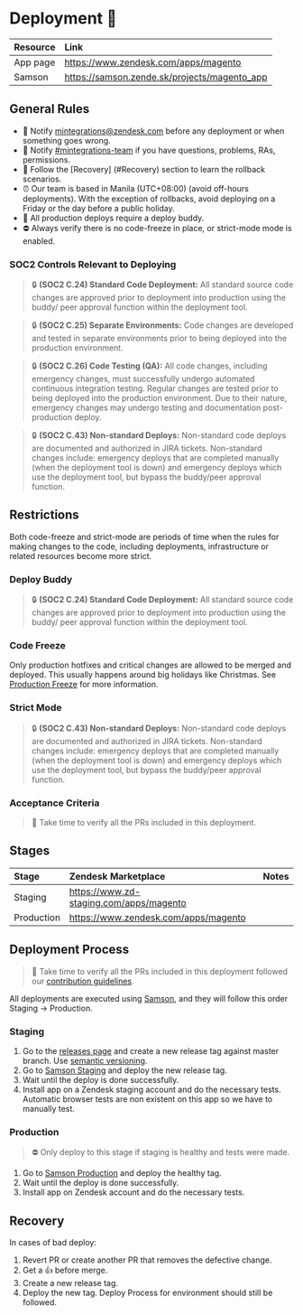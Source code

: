 # Deployment 🚀

| Resource | Link                                            |
|:---------|:------------------------------------------------|
| App page | https://www.zendesk.com/apps/magento            |
| Samson   | https://samson.zende.sk/projects/magento_app    |

## General Rules

- 📢 Notify [mintegrations@zendesk.com](mailto:mintegrations@zendesk.com) before any deployment or when something goes wrong.
- 💬 Notify [#mintegrations-team](https://zendesk.slack.com/messages/C169MJEF8) if you have questions, problems, RAs, permissions.
- 🚒 Follow the [Recovery] (#Recovery) section to learn the rollback scenarios.
- ⏰ Our team is based in Manila (UTC+08:00) (avoid off-hours deployments). With the exception of rollbacks, avoid deploying on a Friday or the day before a public holiday.
- 👮 All production deploys require a deploy buddy.
- ⛔️️ Always verify there is no code-freeze in place, or strict-mode mode is enabled.

### SOC2 Controls Relevant to Deploying


> 🔒 __(SOC2 C.24) Standard Code Deployment:__ All standard source code changes are approved prior to deployment into production using the buddy/ peer approval function within the deployment tool.

> 🔒 __(SOC2 C.25) Separate Environments:__ Code changes are developed and tested in separate environments prior to being deployed into the production environment.

> 🔒 __(SOC2 C.26) Code Testing (QA):__ All code changes, including emergency changes, must successfully undergo automated continuous integration testing. Regular changes are tested prior to being deployed into the production environment. Due to their nature, emergency changes may undergo testing and documentation post-production deploy.

> 🔒 __(SOC2 C.43) Non-standard Deploys:__ Non-standard code deploys are documented and authorized in JIRA tickets. Non-standard changes include: emergency deploys that are completed manually (when the deployment tool is down) and emergency deploys which use the deployment tool, but bypass the buddy/peer approval function.

## Restrictions

Both code-freeze and strict-mode are periods of time when the rules for making changes to the code, including deployments, infrastructure or related resources become more strict.

### Deploy Buddy

> 🔒 __(SOC2 C.24) Standard Code Deployment:__ All standard source code changes are approved prior to deployment into production using the buddy/ peer approval function within the deployment tool.

### Code Freeze

Only production hotfixes and critical changes are allowed to be merged and deployed. This usually happens around big holidays like Christmas. See [Production Freeze](https://zendesk.atlassian.net/wiki/display/ops/Production+Freeze) for more information.

### Strict Mode

> 🔒 __(SOC2 C.43) Non-standard Deploys:__ Non-standard code deploys are documented and authorized in JIRA tickets. Non-standard changes include: emergency deploys that are completed manually (when the deployment tool is down) and emergency deploys which use the deployment tool, but bypass the buddy/peer approval function.

### Acceptance Criteria

> 👮 Take time to verify all the PRs included in this deployment.

## Stages

| Stage      | Zendesk Marketplace                       | Notes |
|:-----------|:------------------------------------------|:------|
| Staging    | https://www.zd-staging.com/apps/magento   |       |
| Production | https://www.zendesk.com/apps/magento      |       |                                                                 

## Deployment Process

> 👮 Take time to verify all the PRs included in this deployment followed our [contribution guidelines](CONTRIBUTING.md).

All deployments are executed using [Samson](https://samson.zende.sk/projects/magento_app), and they will follow this order Staging -> Production.

### Staging

1. Go to the [releases page](https://github.com/zendesk/magento_app/releases) and create a new release tag against master branch. Use [semantic versioning](http://semver.org).
2. Go to [Samson Staging](https://samson.zende.sk/projects/magento_app/stages/staging) and deploy the new release tag.
3. Wait until the deploy is done successfully.
5. Install app on a Zendesk staging account and do the necessary tests. Automatic browser tests are non existent on this app so we have to manually test.

### Production

>⛔️ Only deploy to this stage if staging is healthy and tests were made.

1. Go to [Samson Production](https://samson.zende.sk/projects/magento_app/stages/production) and deploy the healthy tag.
2. Wait until the deploy is done successfully.
3. Install app on Zendesk account and do the necessary tests.

## Recovery

In cases of bad deploy:
1. Revert PR or create another PR that removes the defective change.
2. Get a :+1: before merge.
3. Create a new release tag.
4. Deploy the new tag. Deploy Process for environment should still be followed.